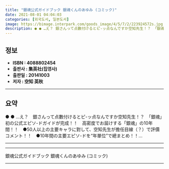 ```yaml
---
title: "銀魂公式ガイドブック 銀魂くんのあゆみ (コミック)"
date: 2021-08-01 04:04:03
categories: [외국도서, 일본도서]
image: https://bimage.interpark.com/goods_image/4/5/7/2/223924572s.jpg
description: ● ● …え？ 銀さんって点數付けるとピ-ッ点なんですか空知先生！？ 「銀魂」初の公式エピソ-ドガイドが完成！！ 高密度でお屆けする「銀魂」の10年間！！ ●50人以上の主要キャラに對して、空知先生が擔任目線（？）で評價コメント！！ ●10年間の主要エピソ-ドを“年單位”で總まとめ！！...
---
```


## **정보**

- **ISBN : 4088802454**
- **출판사 : 集英社(집영사)**
- **출판일 : 20141003**
- **저자 : 空知 英秋**

------



## **요약**

●  ●  …え？　銀さんって点數付けるとピ-ッ点なんですか空知先生！？　「銀魂」初の公式エピソ-ドガイドが完成！！　高密度でお屆けする「銀魂」の10年間！！　●50人以上の主要キャラに對して、空知先生が擔任目線（？）で評價コメント！！　●10年間の主要エピソ-ドを“年單位”で總まとめ！！... 

------



------


銀魂公式ガイドブック 銀魂くんのあゆみ (コミック) 

------


